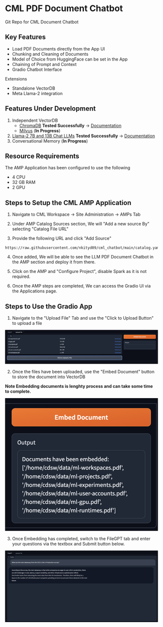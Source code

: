 # CML PDF Document Chatbot
Git Repo for CML Document Chatbot

## Key Features

- Load PDF Documents directly from the App UI
- Chunking and Cleaning of Documents
- Model of Choice from HuggingFace can be set in the App
- Chaining of Prompt and Context
- Gradio Chatbot Interface

Extensions
- Standalone VectorDB
- Meta Llama-2 integration


## Features Under Development

1. Independent VectorDB 
   - [ChromaDB](https://docs.trychroma.com/)  **Tested Successfully** -> [Documentation](amp_extensions/Setting_Up_ChromaDB.md)
   - [Milvus](https://milvus.io/) (**In Progress**)
2. [Llama-2 7B and 13B Chat LLMs](https://huggingface.co/meta-llama)  **Tested Successfully** -> [Documentation](amp_extensions/Using_Llama-2.md)
3. Conversational Memory (**In Progress**)

## Resource Requirements

The AMP Application has been configured to use the following 
- 4 CPU
- 32 GB RAM
- 2 GPU

## Steps to Setup the CML AMP Application

1. Navigate to CML Workspace -> Site Administration -> AMPs Tab

2. Under AMP Catalog Sources section, We will "Add a new source By" selecting "Catalog File URL" 

3. Provide the following URL and click "Add Source"

```
https://raw.githubusercontent.com/nkityd09/cml_chatbot/main/catalog.yaml
```

4. Once added, We will be able to see the LLM PDF Document Chatbot in the AMP section and deploy it from there.

5. Click on the AMP and "Configure Project", disable Spark as it is not required.

6. Once the AMP steps are completed, We can access the Gradio UI via the Applications page.


## Steps to Use the Gradio App

1. Navigate to the "Upload File" Tab and use the "Click to Upload Button" to upload a file

![Uploading Files](images/File_Upload.png)

2. Once the files have been uploaded, use the "Embed Document" button to store the document into VectorDB

**Note Embedding documents is lenghty process and can take some time to complete.**

![Embedding Files](images/File_Embed.png)

3. Once Embedding has completed, switch to the FileGPT tab and enter your questions via the textbox and Submit button below.

![Asking Questions](images/Response.png)
